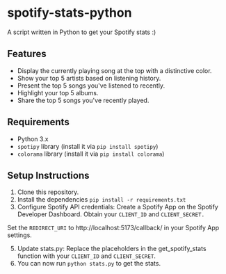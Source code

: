 # spotify-stats-python
A script written in Python to get your Spotify stats :)

## Features

- Display the currently playing song at the top with a distinctive color.
- Show your top 5 artists based on listening history.
- Present the top 5 songs you've listened to recently.
- Highlight your top 5 albums.
- Share the top 5 songs you've recently played.


## Requirements

- Python 3.x
- `spotipy` library (install it via `pip install spotipy`)
- `colorama` library (install it via `pip install colorama`)

## Setup Instructions
1. Clone this repository.
2. Install the dependencies `pip install -r requirements.txt`
3. Configure Spotify API credentials:
Create a Spotify App on the Spotify Developer Dashboard.
Obtain your `CLIENT_ID` and `CLIENT_SECRET.`

Set the `REDIRECT_URI` to http://localhost:5173/callback/ in your Spotify App settings.

5. Update stats.py: Replace the placeholders in the get_spotify_stats function with your `CLIENT_ID` and `CLIENT_SECRET`.
6. You can now run `python stats.py` to get the stats.
